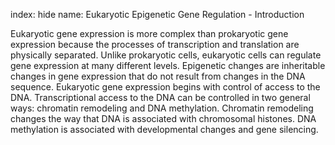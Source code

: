 index: hide
name: Eukaryotic Epigenetic Gene Regulation - Introduction

Eukaryotic gene expression is more complex than prokaryotic gene expression because the processes of transcription and translation are physically separated. Unlike prokaryotic cells, eukaryotic cells can regulate gene expression at many different levels. Epigenetic changes are inheritable changes in gene expression that do not result from changes in the DNA sequence. Eukaryotic gene expression begins with control of access to the DNA. Transcriptional access to the DNA can be controlled in two general ways: chromatin remodeling and DNA methylation. Chromatin remodeling changes the way that DNA is associated with chromosomal histones. DNA methylation is associated with developmental changes and gene silencing.

